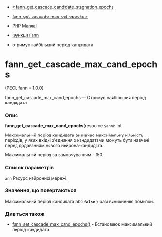- [« fann_get_cascade_candidate_stagnation_epochs](function.fann-get-cascade-candidate-stagnation-epochs.md)
- [fann_get_cascade_max_out_epochs »](function.fann-get-cascade-max-out-epochs.md)

- [PHP Manual](index.md)
- [Функції Fann](ref.fann.md)
- отримує найбільший період кандидата

# fann_get_cascade_max_cand_epochs

(PECL fann = 1.0.0)

fann_get_cascade_max_cand_epochs — Отримує найбільший період кандидата

### Опис

**fann_get_cascade_max_cand_epochs**(resource `$ann`): int

Максимальний період кандидата визначає максимальну кількість
періодів, у яких вхідні з'єднання з кандидатами можуть бути навчені
перед додаванням нового нейрона-кандидата.

Максимальний період за замовчуванням - 150.

### Список параметрів

`ann`
Ресурс нейронної мережі.

### Значення, що повертаються

Максимальний період кандидата або **`false`** у разі виникнення
помилки.

### Дивіться також

- [fann_set_cascade_max_cand_epochs()](function.fann-set-cascade-max-cand-epochs.md) -
Встановлює максимальний період кандидата
